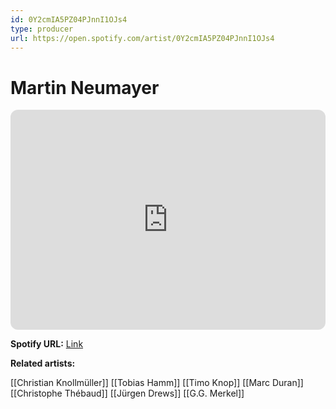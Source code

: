 ```yaml
---
id: 0Y2cmIA5PZ04PJnnI1OJs4
type: producer
url: https://open.spotify.com/artist/0Y2cmIA5PZ04PJnnI1OJs4
---
```

# Martin Neumayer

<iframe style="border-radius:12px" src="https://open.spotify.com/embed/artist/0Y2cmIA5PZ04PJnnI1OJs4" width="100%" height="352" frameBorder="0" allowfullscreen="" allow="autoplay; clipboard-write; encrypted-media; fullscreen; picture-in-picture" loading="lazy"></iframe>

**Spotify URL:** [Link](https://open.spotify.com/artist/0Y2cmIA5PZ04PJnnI1OJs4)

**Related artists:**

[[Christian Knollmüller]]
[[Tobias Hamm]]
[[Timo Knop]]
[[Marc Duran]]
[[Christophe Thébaud]]
[[Jürgen Drews]]
[[G.G. Merkel]]
